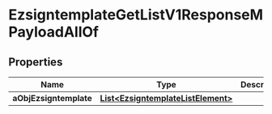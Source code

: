 

# EzsigntemplateGetListV1ResponseMPayloadAllOf


## Properties

| Name | Type | Description | Notes |
|------------ | ------------- | ------------- | -------------|
|**aObjEzsigntemplate** | [**List&lt;EzsigntemplateListElement&gt;**](EzsigntemplateListElement.md) |  |  |



